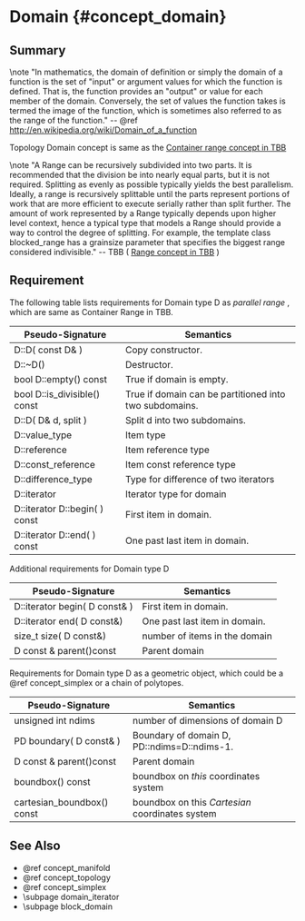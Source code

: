 Domain {#concept_domain}
=========================================

## Summary

 \note  "In mathematics, the  domain of definition or simply the domain of a function is the set of "input" or argument values for which the function is defined. That is, the function provides an "output" or value for each member of the domain.  Conversely, the set of values the function takes is termed the image of the function, which is sometimes also referred to as the  range of the function."  -- @ref http://en.wikipedia.org/wiki/Domain_of_a_function
  
 Topology Domain  concept is same as the [Container range concept in TBB](https://www.threadingbuildingblocks.org/docs/help/reference/containers_overview/container_range_concept.htm)

 \note  "A Range can be recursively subdivided into two parts. It is recommended that the division be into nearly equal parts, but it is not required. Splitting as evenly as possible typically yields the best parallelism. Ideally, a range is recursively splittable until the parts represent portions of work that are more efficient to execute serially rather than split further. The amount of work represented by a Range typically depends upon higher level context, hence a typical type that models a Range should provide a way to control the degree of splitting. For example, the template class blocked_range has a grainsize parameter that specifies the biggest range considered indivisible." -- TBB  ( [Range concept in TBB](https://www.threadingbuildingblocks.org/docs/help/reference/algorithms/range_concept.htm) )

## Requirement 
The following table lists requirements for  Domain type D as _parallel range_ , which are same as Container Range in TBB.

 Pseudo-Signature  				| Semantics
 -------------------------------|--------------
 D::D( const D& ) 				| Copy constructor.
 D::~D() 						| Destructor.
 bool D::empty() const 			| True if domain is empty.
 bool D::is_divisible() const 	| True if domain can be partitioned into two subdomains.
 D::D( D& d, split ) 			| Split d into two subdomains.
 D::value_type 					| Item type
 D::reference 					| Item reference type
 D::const_reference 			| Item const reference type
 D::difference_type 			| Type for difference of two iterators
 D::iterator 					| Iterator type for domain
 D::iterator D::begin(  ) const	| First item in domain.
 D::iterator D::end(  ) const 	| One past last item in domain. 
	



Additional requirements for  Domain type D 

 Pseudo-Signature  				| Semantics
 -------------------------------|-------------
 D::iterator begin(  D const& )	| First item in domain.
 D::iterator end(  D const&)	| One past  last item in domain. 
 size_t size( D const&)			| number of items in the domain
 D const & parent()const		| Parent domain

Requirements for  Domain type D as a geometric object, which could be a @ref concept_simplex or a chain of polytopes. 

 Pseudo-Signature  				| Semantics
 -------------------------------|-------------
 unsigned int ndims 			| number of dimensions of domain D
 PD boundary(  D const& )		| Boundary of domain D, PD::ndims=D::ndims-1.
 D const & parent()const		| Parent domain
 boundbox() const				| boundbox on _this_ coordinates system
 cartesian_boundbox() const		| boundbox on this _Cartesian_ coordinates system
 

##  See Also
- @ref concept_manifold
- @ref concept_topology
- @ref concept_simplex
- \subpage domain_iterator
- \subpage block_domain	 